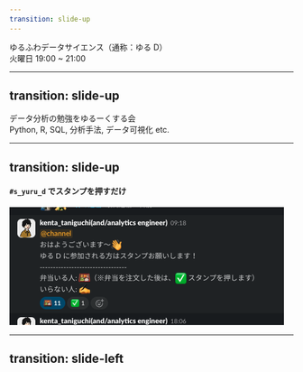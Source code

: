 ```yaml
---
transition: slide-up
---
```


<div className="text-[3.8rem] font-bold">ゆるふわデータサイエンス（通称：ゆる D）</div>
<div className="text-gray-500 text-[2rem]">火曜日 19:00 ~ 21:00</div>

---
transition: slide-up
---

<div className="text-[3.8rem] font-bold">
  データ分析の勉強をゆるーくする会
</div>
<div className="text-gray-500 text-[2rem]">
  Python, R, SQL, 分析手法, データ可視化 etc.
</div>

---
transition: slide-up
---

#### `#s_yuru_d` でスタンプを押すだけ

<img src="./04.png" className="w-[400px] rounded-lg" />

---
transition: slide-left
---

<LTAnnouncement />
